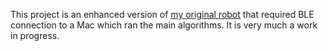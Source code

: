 This project is an enhanced version of [my original robot](https://github.com/stheophil/MappingRover) that required BLE connection to a Mac which ran the main algorithms. It is very much a work in progress. 

